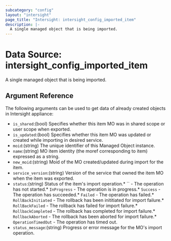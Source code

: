 ```yaml
---
subcategory: "config"
layout: "intersight"
page_title: "Intersight: intersight_config_imported_item"
description: |-
  A single managed object that is being imported.
---
```


# Data Source: intersight_config_imported_item
A single managed object that is being imported.
## Argument Reference
The following arguments can be used to get data of already created objects in Intersight appliance:
* `is_shared`:(bool) Specifies whether this item MO was in shared scope or user scope when exported. 
* `is_updated`:(bool) Specifies whether this item MO was updated or created while importing in desired service. 
* `moid`:(string) The unique identifier of this Managed Object instance. 
* `name`:(string) MO item identity (the moref corresponding to item) expressed as a string. 
* `new_moid`:(string) Moid of the MO created/updated during import for the item. 
* `service_version`:(string) Version of the service that owned the item MO when the item was exported. 
* `status`:(string) Status of the item's import operation.* `` - The operation has not started.* `InProgress` - The operation is in progress.* `Success` - The operation has succeeded.* `Failed` - The operation has failed.* `RollBackInitiated` - The rollback has been inititiated for import failure.* `RollBackFailed` - The rollback has failed for import failure.* `RollbackCompleted` - The rollback has completed for import failure.* `RollbackAborted` - The rollback has been aborted for import failure.* `OperationTimedOut` - The operation has timed out. 
* `status_message`:(string) Progress or error message for the MO's import operation. 
